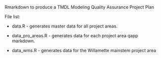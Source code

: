 Rmarkdown to produce a TMDL Modeling Quality Assurance Project Plan

File list:

-   data.R - generates master data for all project areas.

-   data_pro_areas.R - generates data for each project area qapp markdown.

-   data_wms.R - generates data for the Willamette mainstem project area
